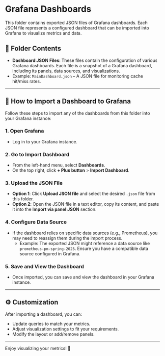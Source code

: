 # Grafana Dashboards

This folder contains exported JSON files of Grafana dashboards. Each JSON file represents a configured dashboard that can be imported into Grafana to visualize metrics and data.

## 📁 Folder Contents

- **Dashboard JSON Files**: These files contain the configuration of various Grafana dashboards. Each file is a snapshot of a Grafana dashboard, including its panels, data sources, and visualizations.
- Example: `MainDashboard.json` – A JSON file for monitoring cache hit/miss rates.

---

## 🔄 How to Import a Dashboard to Grafana

Follow these steps to import any of the dashboards from this folder into your Grafana instance:

### 1. Open Grafana
- Log in to your Grafana instance.

### 2. Go to Import Dashboard
- From the left-hand menu, select **Dashboards**.
- On the top right, click **+ Plus button** > **Import Dashboard**.

### 3. Upload the JSON File
- **Option 1**: Click **Upload JSON file** and select the desired `.json` file from this folder.
- **Option 2**: Open the JSON file in a text editor, copy its content, and paste it into the **Import via panel JSON** section.

### 4. Configure Data Source
- If the dashboard relies on specific data sources (e.g., Prometheus), you may need to reassign them during the import process.
  - Example: The exported JSON might reference a data source like `prometheus-pm-spring-2025`. Ensure you have a compatible data source configured in Grafana.

### 5. Save and View the Dashboard
- Once imported, you can save and view the dashboard in your Grafana instance.

---

## ⚙️ Customization
After importing a dashboard, you can:
- Update queries to match your metrics.
- Adjust visualization settings to fit your requirements.
- Modify the layout or add/remove panels.

---

Enjoy visualizing your metrics! 🚀